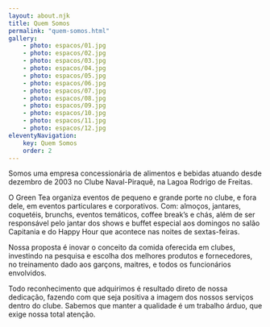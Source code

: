 ```yaml
---
layout: about.njk
title: Quem Somos
permalink: "quem-somos.html"
gallery:
    - photo: espacos/01.jpg
    - photo: espacos/02.jpg
    - photo: espacos/03.jpg
    - photo: espacos/04.jpg
    - photo: espacos/05.jpg
    - photo: espacos/06.jpg
    - photo: espacos/07.jpg
    - photo: espacos/08.jpg
    - photo: espacos/09.jpg
    - photo: espacos/10.jpg
    - photo: espacos/11.jpg
    - photo: espacos/12.jpg
eleventyNavigation:
    key: Quem Somos
    order: 2
---
```


Somos uma empresa concessionária de alimentos e bebidas atuando desde dezembro de 2003 no Clube Naval-Piraquê, na Lagoa Rodrigo de Freitas.

O Green Tea organiza eventos de pequeno e grande porte no clube, e fora dele, em eventos particulares e corporativos. Com: almoços, jantares, coquetéis, brunchs, eventos temáticos, coffee break’s e chás, além de ser responsável pelo jantar dos shows e buffet especial aos domingos no salão Capitania e do Happy Hour que acontece nas noites de sextas-feiras.

Nossa proposta é inovar o conceito da comida oferecida em clubes, investindo na pesquisa e escolha dos melhores produtos e
fornecedores, no treinamento dado aos garçons, maitres, e todos os funcionários envolvidos.

Todo reconhecimento que adquirimos é resultado direto de nossa dedicação, fazendo com que seja positiva a imagem dos nossos serviços dentro do clube. Sabemos que manter a qualidade é um trabalho árduo, que exige nossa total atenção.